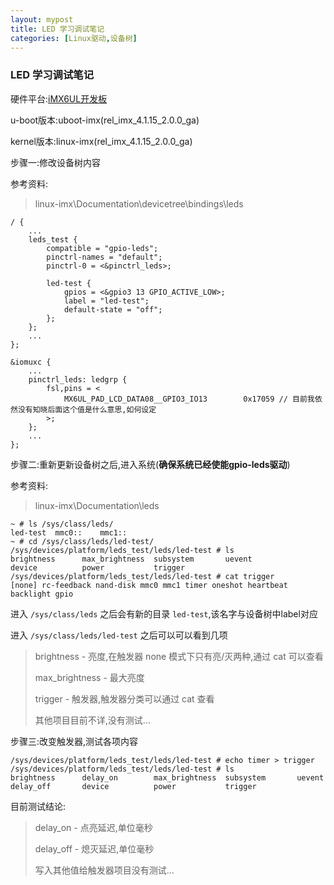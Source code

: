 ```yaml
---
layout: mypost
title: LED 学习调试笔记
categories: [Linux驱动,设备树]
---
```


### LED 学习调试笔记

硬件平台:[iMX6UL开发板](http://www.topeetboard.com/Product/iMX6UL.html)

u-boot版本:uboot-imx(rel_imx_4.1.15_2.0.0_ga)

kernel版本:linux-imx(rel_imx_4.1.15_2.0.0_ga)

步骤一:修改设备树内容

参考资料:
> linux-imx\Documentation\devicetree\bindings\leds

```dts
/ {
    ...
    leds_test {
        compatible = "gpio-leds";
        pinctrl-names = "default";
        pinctrl-0 = <&pinctrl_leds>;

        led-test {
            gpios = <&gpio3 13 GPIO_ACTIVE_LOW>;
            label = "led-test";
            default-state = "off";
        };
    };
    ...
};

&iomuxc {
    ...
    pinctrl_leds: ledgrp {
        fsl,pins = <
            MX6UL_PAD_LCD_DATA08__GPIO3_IO13        0x17059 // 目前我依然没有知晓后面这个值是什么意思,如何设定
        >;
    };
    ...
};
```

步骤二:重新更新设备树之后,进入系统(**确保系统已经使能gpio-leds驱动**)

参考资料:
> linux-imx\Documentation\leds

```shell
~ # ls /sys/class/leds/
led-test  mmc0::    mmc1::
~ # cd /sys/class/leds/led-test/
/sys/devices/platform/leds_test/leds/led-test # ls
brightness      max_brightness  subsystem       uevent
device          power           trigger
/sys/devices/platform/leds_test/leds/led-test # cat trigger
[none] rc-feedback nand-disk mmc0 mmc1 timer oneshot heartbeat backlight gpio
```

进入 `/sys/class/leds` 之后会有新的目录 `led-test`,该名字与设备树中label对应

进入 `/sys/class/leds/led-test` 之后可以可以看到几项

> brightness - 亮度,在触发器 none 模式下只有亮/灭两种,通过 cat 可以查看
>
> max_brightness - 最大亮度
>
> trigger - 触发器,触发器分类可以通过 cat 查看
>
> 其他项目目前不详,没有测试...

步骤三:改变触发器,测试各项内容

```shell
/sys/devices/platform/leds_test/leds/led-test # echo timer > trigger
/sys/devices/platform/leds_test/leds/led-test # ls
brightness      delay_on        max_brightness  subsystem       uevent
delay_off       device          power           trigger
```

目前测试结论:

> delay_on - 点亮延迟,单位毫秒
>
> delay_off - 熄灭延迟,单位毫秒
>
> 写入其他值给触发器项目没有测试...
